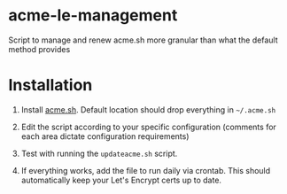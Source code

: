 # acme-le-management
Script to manage and renew acme.sh more granular than what the default method provides

# Installation

1. Install [acme.sh](https://github.com/Neilpang/acme.sh). Default location should drop everything in `~/.acme.sh`

2. Edit the script according to your specific configuration (comments for each area dictate configuration requirements)

3. Test with running the `updateacme.sh` script.

4. If everything works, add the file to run daily via crontab. This should automatically keep your Let's Encrypt certs up to date.
